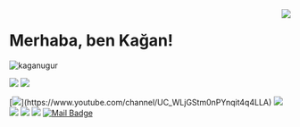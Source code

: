 <img align='right' src="https://github-readme-stats.vercel.app/api?username=kaganugur&show_icons=true">

# Merhaba, ben Kağan! 
<p align="left"> <img src="https://komarev.com/ghpvc/?username=kaganugur" alt="kaganugur" /> </p>

[![](https://img.shields.io/twitter/follow/kaganugurr?style=social)](https://www.twitter.com/kaganugurr)
[![](https://img.shields.io/github/followers/kaganugur?style=social)](https://www.github.com/kaganugur)


[![](https://img.shields.io/badge/youtube-%23FF0000.svg?&style=for-the-badge&logo=youtube&logoColor=white")](https://www.youtube.com/channel/UC_WLjGStm0nPYnqit4q4LLA)
[![](https://img.shields.io/badge/twitter-%231DA1F2.svg?&style=for-the-badge&logo=twitter&logoColor=white)](https://www.twitter.com/kaganugurr)
[![](https://img.shields.io/badge/linkedin-%230077B5.svg?&style=for-the-badge&logo=linkedin&logoColor=white)](https://www.linkedin.com/in/kaganugurr/)
[![](https://img.shields.io/badge/medium-%2312100E.svg?&style=for-the-badge&logo=medium&logoColor=white)](https://medium.com/@kaganugur07)
[![](https://img.shields.io/badge/instagram-%23E4405F.svg?&style=for-the-badge&logo=instagram&logoColor=white)](https://instagram.com/kaganugurr)
[![Mail Badge](https://img.shields.io/badge/kaganugur07@gmail.com-c14438?style=for-the-badge&logo=Gmail&logoColor=white&link=mailto:kaganugur07@gmail.com)](mailto:kaganugur07@gmail.com)
